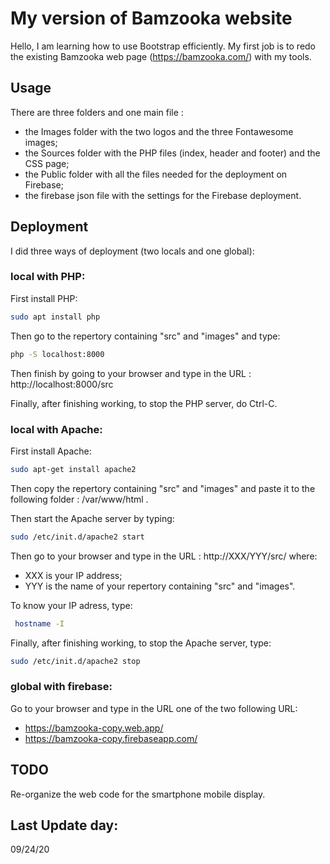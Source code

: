 # My version of Bamzooka website

Hello, I am learning how to use Bootstrap efficiently. My first job is to redo the existing Bamzooka web page (https://bamzooka.com/) with my tools.

## Usage

There are three folders and one main file :
- the Images folder with the two logos and the three Fontawesome images;
- the Sources folder with the PHP files (index, header and footer) and the CSS page;
- the Public folder with all the files needed for the deployment on Firebase;
- the firebase json file with the settings for the Firebase deployment.



## Deployment

I did three ways of deployment (two locals and one global):

### local with PHP: 

First install PHP:
```bash
sudo apt install php
```
Then go to the repertory containing "src" and "images" and type:
```bash
php -S localhost:8000
```
Then finish by going to your browser and type in the URL : http://localhost:8000/src

Finally, after finishing working, to stop the PHP server, do Ctrl-C.

### local with Apache:

First install Apache:
```bash
sudo apt-get install apache2
``` 
Then copy the repertory containing "src" and "images" and paste it to the following folder : /var/www/html .

Then start the Apache server by typing: 
```bash
sudo /etc/init.d/apache2 start
```
Then go to your browser and type in the URL : http://XXX/YYY/src/
 where:
- XXX is your IP address;
- YYY is the name of your repertory containing "src" and "images".

To know your IP adress, type: 
```bash
 hostname -I
```

Finally, after finishing working, to stop the Apache server, type:
```bash
sudo /etc/init.d/apache2 stop
```
### global with firebase:

Go to your browser and type in the URL one of the two following URL:
- https://bamzooka-copy.web.app/
- https://bamzooka-copy.firebaseapp.com/

## TODO

Re-organize the web code for the smartphone mobile display. 

## Last Update day:

09/24/20

